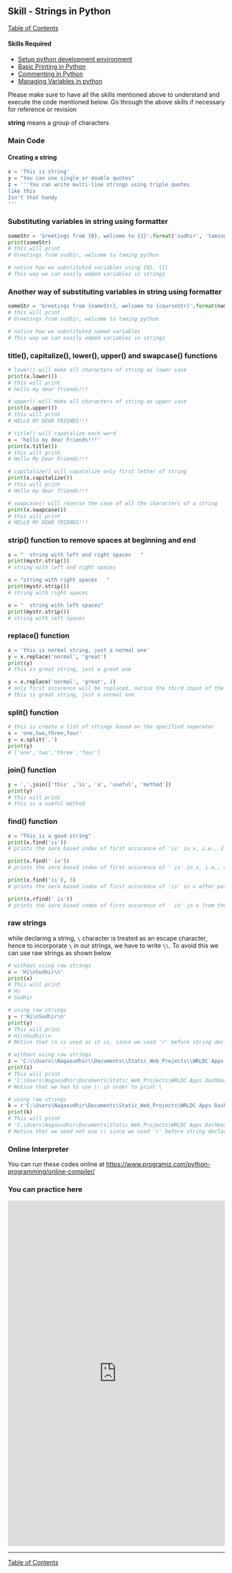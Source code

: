 ## Skill - Strings in Python
[Table of Contents](https://nagasudhir.blogspot.com/2020/04/taming-python-table-of-contents.html)

#### Skills Required
* [Setup python development environment](https://nagasudhir.blogspot.com/2020/04/setup-python-development-environment_14.html)
* [Basic Printing in Python](https://nagasudhir.blogspot.com/2020/04/basic-printing-in-python.html)
* [Commenting in Python](https://nagasudhir.blogspot.com/2020/04/comments-in-python.html)
* [Managing Variables in python](https://nagasudhir.blogspot.com/2020/04/managing-variables-in-python.html)

Please make sure to have all the skills mentioned above to understand and execute the code mentioned below. Go through the above skills if necessary for reference or revision

**string** means a group of characters

### Main Code
#### Creating a string
```python
x = 'This is string'
y = "You can use single or double quotes"
z = '''You can write multi-line strings using triple quotes
like this
Isn't that handy
'''
```

### Substituting variables in string using formatter
```python
someStr = 'Greetings from {0}, welcome to {1}'.format('sudhir', 'taming python')
print(someStr)
# this will print 
# Greetings from sudhir, welcome to taming python

# notice how we substituted variables using {0}, {1}
# This way we can easily embed variables in strings
```

### Another way of substituting variables in string using formatter
```python
someStr = 'Greetings from {nameStr}, welcome to {courseStr}'.format(nameStr='sudhir', courseStr='taming python')
# this will print 
# Greetings from sudhir, welcome to taming python

# notice how we substituted named variables
# This way we can easily embed variables in strings
```

### title(), capitalize(), lower(), upper() and swapcase() functions
```python
# lower() will make all characters of string as lower case
print(x.lower())
# this will print 
# hello my dear friends!!!

# upper() will make all characters of string as upper case
print(x.upper())
# this will print 
# HELLO MY DEAR FRIENDS!!!

# title() will capatalize each word
x = 'hello my dear Friends!!!'
print(x.title())
# this will print 
# Hello My Dear Friends!!!

# capitalize() will capatalize only first letter of string
print(x.capitalize())
# this will print 
# Hello my dear friends!!!

# swapcase() will reverse the case of all the characters of a string
print(x.swapcase())
# this will print 
# HELLO MY DEAR fRIENDS!!!
```

### strip() function to remove spaces at beginning and end
```python
x = "  string with left and right spaces   "
print(mystr.strip())
# string with left and right spaces

x = "string with right spaces   "
print(mystr.strip())
# string with right spaces

x = "  string with left spaces"
print(mystr.strip())
# string with left spaces
```

### replace() function
```python
x = 'this is normal string, just a normal one'
y = x.replace('normal', 'great')
print(y)
# this is great string, just a great one

y = x.replace('normal', 'great', 1)
# only first occurence will be replaced, notice the third input of the function
# this is great string, just a normal one
```

### split() function
```python
# this is create a list of strings based on the specified seperator
x = 'one,two,three,four'
y = x.split(',')
print(y)
# ['one','two','three','four']
```

### join() function
```python
y = ','.join(['this' ,'is', 'a', 'useful', 'method'])
print(y)
# this will print
# this is a useful method
```

### find() function
```python
x = "This is a good string"
print(x.find('is'))
# prints the zero based index of first occurence of 'is' in x, i.e., 2

print(x.find(' is'))
# prints the zero based index of first occurence of ' is' in x, i.e., 4

print(x.find('is'), 3)
# prints the zero based index of first occurence of 'is' in x after position 3, i.e., 5

print(x.rfind(' is'))
# prints the zero based index of first occurence of ' is' in x from the end, i.e., 5
```

### raw strings
while declaring a string, `\` character is treated as an escape character, hence to incorporate `\` in our strings, we have to write `\\`. 
To avoid this we can use raw strings as shown below

```python
# without using raw strings
x = 'Hi\nSudhir\n'
print(x)
# This will print
# Hi
# Sudhir

# using raw strings
y = r'Hi\nSudhir\n'
print(y)
# This will print
# Hi\nSudhir\n
# Notice that \n is used as it is, since we used 'r' before string declaration

# without using raw strings
z = 'C:\\Users\\Nagasudhir\\Documents\\Static_Web_Projects\\WRLDC Apps Dashboard'
print(z)
# This will print
# 'C:\Users\Nagasudhir\Documents\Static_Web_Projects\WRLDC Apps Dashboard'
# Notice that we had to use \\ in order to print \

# using raw strings
k = r'C:\Users\Nagasudhir\Documents\Static_Web_Projects\WRLDC Apps Dashboard'
print(k)
# This will print
# 'C:\Users\Nagasudhir\Documents\Static_Web_Projects\WRLDC Apps Dashboard'
# Notice that we need not use \\ since we used 'r' before string declaration

```

### Online Interpreter
You can run these codes online at https://www.programiz.com/python-programming/online-compiler/

### You can practice here
<iframe height="800px" width="100%" src="https://repl.it/repls/TediousComplexClick?lite=true" scrolling="no" frameborder="no" allowtransparency="true" allowfullscreen="true" sandbox="allow-forms allow-pointer-lock allow-popups allow-same-origin allow-scripts allow-modals"></iframe>

<hr/>

[Table of Contents](https://nagasudhir.blogspot.com/2020/04/taming-python-table-of-contents.html)
<!--stackedit_data:
eyJwcm9wZXJ0aWVzIjoidGl0bGU6IFN0cmluZ3MgaW4gcHl0aG
9uXG5hdXRob3I6IE5hZ2FzdWRoaXIgUHVsbGFcbnRhZ3M6ICds
ZWFybmluZywgcHl0aG9uLCB0YW1pbmdfcHl0aG9uX3NraWxsJ1
xuY2F0ZWdvcmllczogdGFtaW5nX3B5dGhvbl9za2lsbFxuZGF0
ZTogJzIwMjAtMDQtMjUnXG4iLCJoaXN0b3J5IjpbMjE0NTUzMz
cxOSwtMTczMjg3MTAwOSwtMTU0NzMxODEwOCw1NTI4MzA4MzUs
MTE5MzE2MzEyOCwtNTEzMDk1NzI4LDE4MTgwNTQyNDUsMTI2ND
Q4MDg4MiwxNDY5OTgwMjQxLC00MTI0MjAwMjYsMTE4MzI5MTMy
MV19
-->